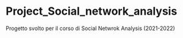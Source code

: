# Project_Social_network_analysis
Progetto svolto per il corso di Social Netwrok Analysis (2021-2022)
